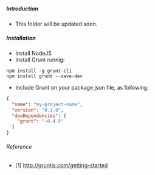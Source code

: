 ##### Introduction
- This folder will be updated soon. 

##### Installation
- Install NodeJS
- Install Grunt runnig:
```
npm install -g grunt-cli
npm install grunt --save-dev
```
- Include Grunt on your package.json file, as following:
```json
{
  "name": "my-project-name",
  "version": "0.1.0",
  "devDependencies": {
    "grunt": "~0.4.5"
  }
}
```


###### Reference
- [1] http://gruntjs.com/getting-started
